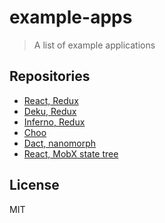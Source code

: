 # example-apps

> A list of example applications

## Repositories

* [React, Redux](https://github.com/andrepolischuk/react-redux-example)
* [Deku, Redux](https://github.com/andrepolischuk/deku-redux-example)
* [Inferno, Redux](https://github.com/andrepolischuk/inferno-redux-example)
* [Choo](https://github.com/andrepolischuk/choo-example)
* [Dact, nanomorph](https://github.com/andrepolischuk/dact-example)
* [React, MobX state tree](https://github.com/andrepolischuk/react-mobx-state-tree-example)

## License

MIT
